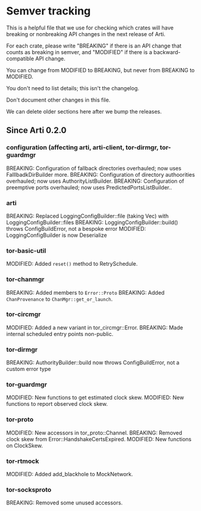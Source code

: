 # Semver tracking

This is a helpful file that we use for checking which crates will have
breaking or nonbreaking API changes in the next release of Arti.

For each crate, please write "BREAKING" if there is an API change that counts
as breaking in semver, and "MODIFIED" if there is a backward-compatible API
change.

You can change from MODIFIED to BREAKING, but never from BREAKING to
MODIFIED.

You don't need to list details; this isn't the changelog.

Don't document other changes in this file.

We can delete older sections here after we bump the releases.

## Since Arti 0.2.0

### configuration (affecting arti, arti-client, tor-dirmgr, tor-guardmgr

BREAKING: Configuration of fallback directories overhauled; now uses FalllbadkDirBuilder more.
BREAKING: Configuration of directory authoorities overhauled; now uses AuthorityListBuilder.
BREAKING: Configuration of preemptive ports overhauled; now uses PredictedPortsListBuilder..

### arti

BREAKING: Replaced LoggingConfigBuilder::file (taking Vec) with LoggingConfigBuilder::files
BREAKING: LoggingConfigBuilder::build() throws ConfigBuildError, not a bespoke error
MODIFIED: LoggingConfigBuilder is now Deserialize

### tor-basic-util

MODIFIED: Added `reset()` method to RetrySchedule.

### tor-chanmgr

BREAKING: Added members to `Error::Proto`
BREAKING: Added `ChanProvenance` to `ChanMgr::get_or_launch`.

### tor-circmgr

MODIFIED: Added a new variant in tor_circmgr::Error.
BREAKING: Made internal scheduled entry points non-public.

### tor-dirmgr

BREAKING: AuthorityBuilder::build now throws ConfigBuildError, not a custom error type

### tor-guardmgr

MODIFIED: New functions to get estimated clock skew.
MODIFIED: New functions to report observed clock skew.

### tor-proto

MODIFIED: New accessors in tor_proto::Channel.
BREAKING: Removed clock skew from Error::HandshakeCertsExpired.
MODIFIED: New functions on ClockSkew.

### tor-rtmock

MODIFIED: Added add_blackhole to MockNetwork.

### tor-socksproto

BREAKING: Removed some unused accessors.
